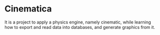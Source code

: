# Cinematica
It is a project to apply a physics engine, namely cinematic, while learning how to export and read data into databases, and generate graphics from it.
